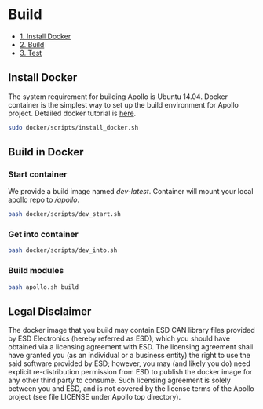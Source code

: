 Build
==========================

* [1. Install Docker](#docker)
* [2. Build](#build)
* [3. Test](#test)

## <span id="docker">Install Docker</span>
The system requirement for building Apollo is Ubuntu 14.04. Docker container is the simplest way to set up the build environment for Apollo project. Detailed docker tutorial is [here](https://docs.docker.com/).
```bash
sudo docker/scripts/install_docker.sh
```
## <span id="build">Build in Docker </span>
### Start container
We provide a build image named *dev-latest*. Container will mount your local apollo repo to */apollo*.
```bash
bash docker/scripts/dev_start.sh
```
### Get into container
```bash
bash docker/scripts/dev_into.sh
```
### Build modules
```bash
bash apollo.sh build
```

## Legal Disclaimer
The docker image that you build may contain ESD CAN library files provided by ESD Electronics (hereby referred as ESD), which you should have obtained via a licensing agreement with ESD. The licensing agreement shall have granted you (as an individual or a business entity) the right to use the said software provided by ESD; however, you may (and likely you do) need explicit re-distribution permission from ESD to publish the docker image for any other third party to consume. Such licensing agreement is solely between you and ESD, and is not covered by the license terms of the Apollo project (see file LICENSE under Apollo top directory).
